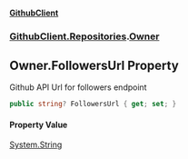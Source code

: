 #### [GithubClient](index.md 'index')
### [GithubClient.Repositories](GithubClient.Repositories.md 'GithubClient.Repositories').[Owner](GithubClient.Repositories.Owner.md 'GithubClient.Repositories.Owner')

## Owner.FollowersUrl Property

Github API Url for followers endpoint

```csharp
public string? FollowersUrl { get; set; }
```

#### Property Value
[System.String](https://docs.microsoft.com/en-us/dotnet/api/System.String 'System.String')